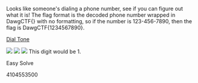 Looks like someone's dialing a phone number, see if you can figure out what it is! The flag format is the decoded phone number wrapped in DawgCTF{} with no formatting, so if the number is 123-456-7890, then the flag is DawgCTF{1234567890}.

[Dial Tone](https://www.linkedin.com/pulse/forensic-methods-determine-phone-numbers-called-from-keypad-todd/)

![](Images/Pasted%20image%2020250419123233.png)
![](Images/Pasted%20image%2020250419123237.png)
![](Images/Pasted%20image%2020250419123247.png)
This digit would be 1. 

Easy Solve

4104553500